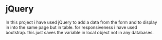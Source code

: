 # jQuery

In this project i have used jQuery to add a data from the form and to display in into the same page but in table.
for responsiveness i have used bootstrap.
this just saves the variable in local object not in any databases.
